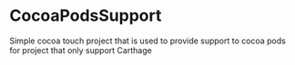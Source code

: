 # CocoaPodsSupport
Simple cocoa touch project that is used to provide support to cocoa pods for project that only support Carthage
